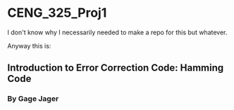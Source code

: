 # CENG_325_Proj1

I don't know why I necessarily needed to make a repo for this but whatever.

Anyway this is:
## Introduction to Error Correction Code: Hamming Code
### By Gage Jager
